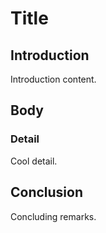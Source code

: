 # Title

<!-- toc -->
<!-- tocstop -->

## Introduction

Introduction content.

## Body

### Detail

Cool detail.

## Conclusion

Concluding remarks.
